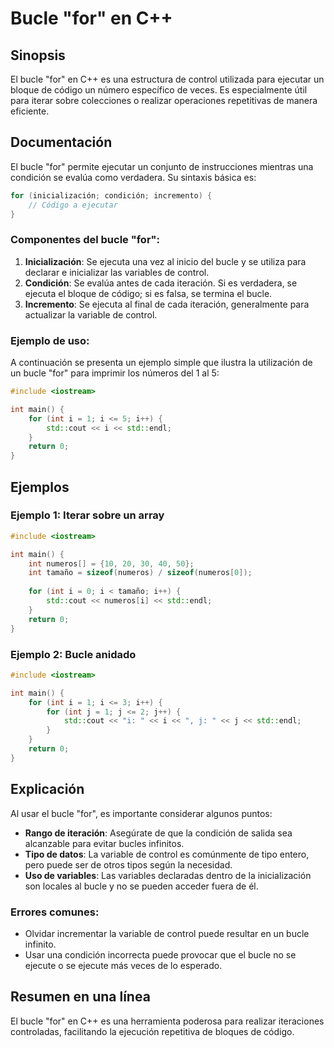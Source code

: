 <!--
Meta Description: # Bucle "for" en C++ ## Sinopsis El bucle "for" en C++ es una estructura de control utilizada para ejecutar un bloque de código un número específico d...
Meta Keywords: bucle, int, para, una, std
-->

# Bucle "for" en C++

## Sinopsis
El bucle "for" en C++ es una estructura de control utilizada para ejecutar un bloque de código un número específico de veces. Es especialmente útil para iterar sobre colecciones o realizar operaciones repetitivas de manera eficiente.

## Documentación
El bucle "for" permite ejecutar un conjunto de instrucciones mientras una condición se evalúa como verdadera. Su sintaxis básica es:

```cpp
for (inicialización; condición; incremento) {
    // Código a ejecutar
}
```

### Componentes del bucle "for":
1. **Inicialización**: Se ejecuta una vez al inicio del bucle y se utiliza para declarar e inicializar las variables de control.
2. **Condición**: Se evalúa antes de cada iteración. Si es verdadera, se ejecuta el bloque de código; si es falsa, se termina el bucle.
3. **Incremento**: Se ejecuta al final de cada iteración, generalmente para actualizar la variable de control.

### Ejemplo de uso:
A continuación se presenta un ejemplo simple que ilustra la utilización de un bucle "for" para imprimir los números del 1 al 5:

```cpp
#include <iostream>

int main() {
    for (int i = 1; i <= 5; i++) {
        std::cout << i << std::endl;
    }
    return 0;
}
```

## Ejemplos
### Ejemplo 1: Iterar sobre un array
```cpp
#include <iostream>

int main() {
    int numeros[] = {10, 20, 30, 40, 50};
    int tamaño = sizeof(numeros) / sizeof(numeros[0]);
    
    for (int i = 0; i < tamaño; i++) {
        std::cout << numeros[i] << std::endl;
    }
    return 0;
}
```

### Ejemplo 2: Bucle anidado
```cpp
#include <iostream>

int main() {
    for (int i = 1; i <= 3; i++) {
        for (int j = 1; j <= 2; j++) {
            std::cout << "i: " << i << ", j: " << j << std::endl;
        }
    }
    return 0;
}
```

## Explicación
Al usar el bucle "for", es importante considerar algunos puntos:

- **Rango de iteración**: Asegúrate de que la condición de salida sea alcanzable para evitar bucles infinitos.
- **Tipo de datos**: La variable de control es comúnmente de tipo entero, pero puede ser de otros tipos según la necesidad.
- **Uso de variables**: Las variables declaradas dentro de la inicialización son locales al bucle y no se pueden acceder fuera de él.

### Errores comunes:
- Olvidar incrementar la variable de control puede resultar en un bucle infinito.
- Usar una condición incorrecta puede provocar que el bucle no se ejecute o se ejecute más veces de lo esperado.

## Resumen en una línea
El bucle "for" en C++ es una herramienta poderosa para realizar iteraciones controladas, facilitando la ejecución repetitiva de bloques de código.